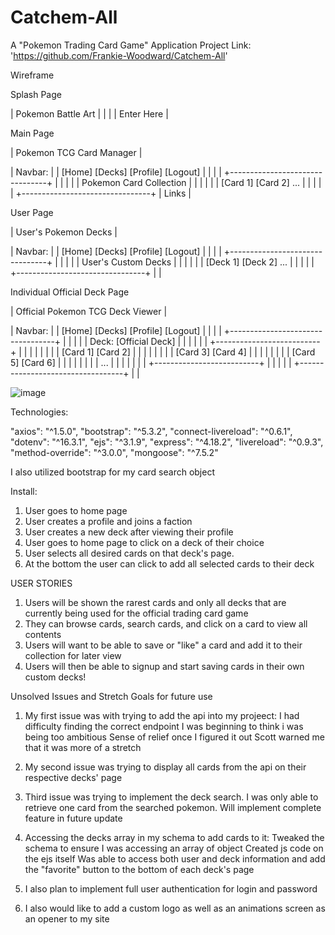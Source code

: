 # Catchem-All
A "Pokemon Trading Card Game" Application
Project Link: 'https://github.com/Frankie-Woodward/Catchem-All'

Wireframe 

Splash Page

| Pokemon Battle Art |
| |
| Enter Here |

Main Page

| Pokemon TCG Card Manager |

| Navbar: |
| [Home] [Decks] [Profile] [Logout] |
| |
| +--------------------------------+
| | |
| | Pokemon Card Collection |
| | |
| | [Card 1] [Card 2] ... |
| | |
| +--------------------------------+
| Links |

User Page

| User's Pokemon Decks |

| Navbar: |
| [Home] [Decks] [Profile] [Logout] |
| |
| +--------------------------------+
| | |
| | User's Custom Decks |
| | |
| | [Deck 1] [Deck 2] ... |
| | |
| +--------------------------------+
| |

Individual Official Deck Page

| Official Pokemon TCG Deck Viewer |

| Navbar: |
| [Home] [Decks] [Profile] [Logout] |
| |
| +----------------------------------+
| | |
| | Deck: [Official Deck] |
| | |
| | +--------------------------+ |
| | | |
| | | [Card 1] [Card 2] |
| | | |
| | | [Card 3] [Card 4] |
| | | |
| | | [Card 5] [Card 6] |
| | | |
| | | ... |
| | | |
| | +--------------------------+ |
| | |
| +----------------------------------+
| |

![image](https://github.com/Frankie-Woodward/Catchem-All/assets/142553084/298f7873-5787-4034-ac99-9f46e89315fa)


Technologies:

"axios": "^1.5.0",
"bootstrap": "^5.3.2",
"connect-livereload": "^0.6.1",
"dotenv": "^16.3.1",
"ejs": "^3.1.9",
"express": "^4.18.2",
"livereload": "^0.9.3",
"method-override": "^3.0.0",
"mongoose": "^7.5.2"

I also utilized bootstrap for my card search object

Install:

1. User goes to home page
2. User creates a profile and joins a faction
3. User creates a new deck after viewing their profile
4. User goes to home page to click on a deck of their choice
5. User selects all desired cards on that deck's page. 
6. At the bottom the user can click to add all selected cards to their deck

USER STORIES
1. Users will be shown the rarest cards and only all decks that are currently being used for the official trading card game
2. They can browse cards, search cards, and click on a card to view all contents
3. Users will want to be able to save or "like" a card and add it to their collection for later view
4. Users will then be able to signup and start saving cards in their own custom decks!

   
Unsolved Issues and Stretch Goals for future use

1. My first issue was with trying to add the api into my projeect:
    I had difficulty finding the correct endpoint
    I was beginning to think i was being too ambitious
    Sense of relief once I figured it out
    Scott warned me that it was more of a stretch

2. My second issue was trying to display all cards from the api on their respective decks' page

3. Third issue was trying to implement the deck search. I was only able to retrieve one card from the searched pokemon. Will implement complete feature in future update

4. Accessing the decks array in my schema to add cards to it:
    Tweaked the schema to ensure I was accessing an array of object
    Created js code on the ejs itself
    Was able to access both user and deck information and add the "favorite" button to the bottom of each deck's page

5. I also plan to implement full user authentication for login and password

6. I also would like to add a custom logo as well as an animations screen as an opener to my site
